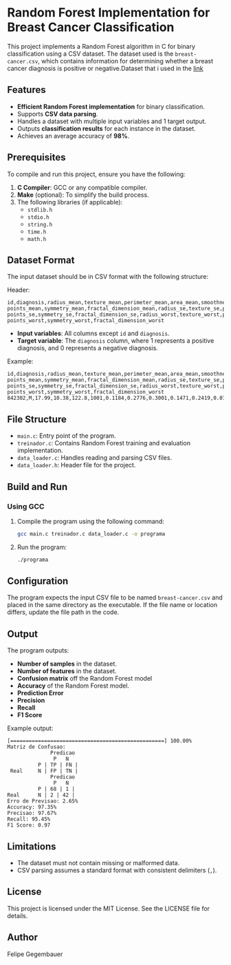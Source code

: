 # Random Forest Implementation for Breast Cancer Classification

This project implements a Random Forest algorithm in C for binary classification using a CSV dataset. The dataset used is the `breast-cancer.csv`, which contains information for determining whether a breast cancer diagnosis is positive or negative.Dataset that i used in the [link](https://www.kaggle.com/datasets/yasserh/breast-cancer-dataset)

## Features

- **Efficient Random Forest implementation** for binary classification.
- Supports **CSV data parsing**.
- Handles a dataset with multiple input variables and 1 target output.
- Outputs **classification results** for each instance in the dataset.
- Achieves an average accuracy of **98%**.

## Prerequisites

To compile and run this project, ensure you have the following:

1. **C Compiler**: GCC or any compatible compiler.
2. **Make** (optional): To simplify the build process.
3. The following libraries (if applicable):
   - `stdlib.h`
   - `stdio.h`
   - `string.h`
   - `time.h`
   - `math.h`

## Dataset Format

The input dataset should be in CSV format with the following structure:

Header:

```csv
id,diagnosis,radius_mean,texture_mean,perimeter_mean,area_mean,smoothness_mean,compactness_mean,concavity_mean,concave points_mean,symmetry_mean,fractal_dimension_mean,radius_se,texture_se,perimeter_se,area_se,smoothness_se,compactness_se,concavity_se,concave points_se,symmetry_se,fractal_dimension_se,radius_worst,texture_worst,perimeter_worst,area_worst,smoothness_worst,compactness_worst,concavity_worst,concave points_worst,symmetry_worst,fractal_dimension_worst
```

- **Input variables**: All columns except `id` and `diagnosis`.
- **Target variable**: The `diagnosis` column, where 1 represents a positive diagnosis, and 0 represents a negative diagnosis.

Example:

```csv
id,diagnosis,radius_mean,texture_mean,perimeter_mean,area_mean,smoothness_mean,compactness_mean,concavity_mean,concave points_mean,symmetry_mean,fractal_dimension_mean,radius_se,texture_se,perimeter_se,area_se,smoothness_se,compactness_se,concavity_se,concave points_se,symmetry_se,fractal_dimension_se,radius_worst,texture_worst,perimeter_worst,area_worst,smoothness_worst,compactness_worst,concavity_worst,concave points_worst,symmetry_worst,fractal_dimension_worst
842302,M,17.99,10.38,122.8,1001,0.1184,0.2776,0.3001,0.1471,0.2419,0.07871,1.095,0.9053,8.589,153.4,0.006399,0.04904,0.05373,0.01587,0.03003,0.006193,25.38,17.33,184.6,2019,0.1622,0.6656,0.7119,0.2654,0.4601,0.1189
```

## File Structure

- `main.c`: Entry point of the program.
- `treinador.c`: Contains Random Forest training and evaluation implementation.
- `data_loader.c`: Handles reading and parsing CSV files.
- `data_loader.h`: Header file for the project.

## Build and Run

### Using GCC

1. Compile the program using the following command:

   ```bash
   gcc main.c treinador.c data_loader.c -o programa
   ```

2. Run the program:

   ```bash
   ./programa
   ```

## Configuration

The program expects the input CSV file to be named `breast-cancer.csv` and placed in the same directory as the executable. If the file name or location differs, update the file path in the code.

## Output

The program outputs:

- **Number of samples** in the dataset.
- **Number of features** in the dataset.
- **Confusion matrix** off the Random Forest model
- **Accuracy** of the Random Forest model.
- **Prediction Error**
- **Precision**
- **Recall**
- **F1 Score**

Example output:

```plaintext
[==================================================] 100.00%
Matriz de Confusao:
              Predicao
               P   N
          P | TP | FN |
 Real     N | FP | TN |
              Predicao
               P   N
          P | 68 | 1 |
Real      N | 2 | 42 |
Erro de Previsao: 2.65%
Accuracy: 97.35%
Precisao: 97.67%
Recall: 95.45%
F1 Score: 0.97
```

## Limitations

- The dataset must not contain missing or malformed data.
- CSV parsing assumes a standard format with consistent delimiters (`,`).

## License

This project is licensed under the MIT License. See the LICENSE file for details.

## Author

Felipe Gegembauer
